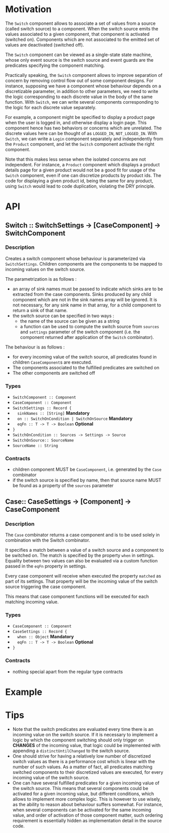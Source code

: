 # Motivation
The `Switch` component allows to associate a set of values from a source (called switch source) to a component. When the switch source emits the values associated to a given component, that component is activated (switched on). Components which are not associated to the emitted set of values are deactivated (switched off).

The `Switch` component can be viewed as a single-state state machine, whose only event source is the switch source and event guards are the predicates specifying the component matching.

Practically speaking, the `Switch` component allows to improve separation of concern by removing control flow out of some component designs. For instance, supposing we have a component whose behaviour depends on a discretizable parameter, in addition to other parameters, we need to write the logic corresponding to each discrete value in the body of the same function. With `Switch`, we can write several components corresponding to the logic for each discrete value separately.

For example, a component might be specified to display a product page when the user is logged in, and otherwise display a login page. This component hence has two behaviors or concerns which are unrelated. The discrete values here can be thought of as `LOGGED_IN`, `NOT_LOGGED_IN`. With `Switch`, we can write a `Login` component separately and independently from the `Product` component, and let the `Switch` component activate the right component.

Note that this makes less sense when the isolated concerns are not independent. For instance, a `Product` component which displays a product details page for a given product would not be a good fit for usage of the `Switch` component, even if one can discretize products by product ids. The code for displaying a given product id, being the same for any product, using `Switch` would lead to code duplication, violating the DRY principle.

# API

## Switch :: SwitchSettings -> [CaseComponent] -> SwitchComponent

### Description
Creates a switch component whose behaviour is parameterized via `SwitchSettings`. Children components are the components to be mapped to incoming values on the switch source.

The parametrization is as follows :

- an array of sink names must be passed to indicate which sinks are to be extracted from the case components. Sinks produced by any child component which are not in the sink names array will be ignored. It is not necessary, for any sink name in that array, for a child component to return a sink of that name.
- the switch source can be specified in two ways :
	- the name of the source can be given as a string
	- a function can be used to compute the switch source from `sources` and `settings` parameter of the switch component (i.e. the component returned after application of the `Switch` combinator).

The behaviour is as follows :

- for every incoming value of the switch source, all predicates found in children `CaseComponent`s are executed. 
- The components associated to the fulfilled predicates are switched on
- The other components are switched off


### Types
- `SwitchComponent :: Component`
-  `CaseComponent :: Component`
- `SwitchSettings :: Record {`
- `  sinkNames :: [String]`  **Mandatory**
- `  on :: SwitchOnCondition | SwitchOnSource` **Mandatory**
- `  eqFn :: T -> T -> Boolean` **Optional**
- `}`
- `SwitchOnCondition :: Sources -> Settings -> Source`
- `SwitchOnSource:: SourceName`
- `SourceName :: String`

### Contracts
- children component MUST be `CaseComponent`, i.e. generated by the `Case` combinator
- if the switch source is specified by name, then that source name MUST be found as a property of the `sources` parameter


## Case:: CaseSettings -> [Component] -> CaseComponent
### Description
The `Case` combinator returns a case component and is to be used solely in combination with the Switch combinator. 

It specifies a match between a value of a switch source and a component to be switched on. The match is specified by the property `when` in settings. Equality between two values can also be evaluated via a custom function passed in the `eqFn` property in settings.

Every case component  will receive when executed the property `matched` as part of its settings. That property will be the incoming value of the switch source triggering the case component.

This means that case component functions will be executed for each matching incoming value.

### Types
-  `CaseComponent :: Component`
- `CaseSettings :: Record {`
- `  when :: Object`  **Mandatory**
- `  eqFn :: T -> T -> Boolean` **Optional**
- `}`

### Contracts
- nothing special apart from the regular type contracts

# Example


# Tips
- Note that the switch predicates are evaluated every time there is an incoming value on the switch source. If it is necessary to implement a logic by which the component switching should only trigger on **CHANGES** of the incoming value, that logic could be implemented with appending a `distinctUntilChanged` to the switch source.
- One should strive for having a relatively low number of discretized switch values as there is a performance cost which is linear with the number of such values. As a matter of fact, all predicates matching switched components to their discretized values are executed, for every incoming value of the switch source.
- One can have several fulfilled predicates for a given incoming value of the switch source. This means that several components could be activated for a given incoming value, but different conditions, which allows to implement more complex logic. This is however to use wisely, as the ability to reason about behaviour suffers somewhat. For instance, when several components can be activated for the same incoming value, and order of activation of those component matter, such ordering requirement is essentially hidden as implementation detail in the source code.
